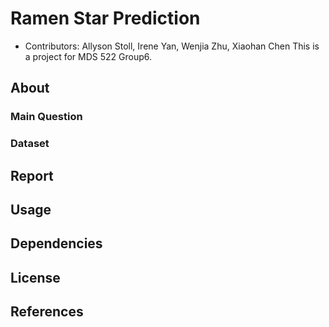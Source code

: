 # Ramen Star Prediction

+ Contributors: Allyson Stoll, Irene Yan, Wenjia Zhu, Xiaohan Chen
This is a project for MDS 522 Group6.

## About
### Main Question

### Dataset

## Report

## Usage

## Dependencies

## License

## References
